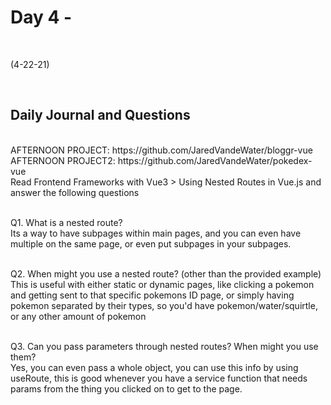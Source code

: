 # Day 4 - 
<br>
  
 (4-22-21)

<br>

## Daily Journal and Questions
<br>
AFTERNOON PROJECT: https://github.com/JaredVandeWater/bloggr-vue
AFTERNOON PROJECT2:
https://github.com/JaredVandeWater/pokedex-vue

<br>
Read Frontend Frameworks with Vue3 > Using Nested Routes in Vue.js and answer the following questions
<br>
<br>

Q1. What is a nested route?
<br>
Its a way to have subpages within main pages, and you can even have multiple on the same page, or even put subpages in your subpages. 
<br>
<br>

Q2. When might you use a nested route? (other than the provided example)
<br>
This is useful with either static or dynamic pages, like clicking a pokemon and getting sent to that specific pokemons ID page, or simply having pokemon separated by their types, so you'd have pokemon/water/squirtle, or any other amount of pokemon
<br>
<br>

Q3. Can you pass parameters through nested routes? When might you use them?
<br>
Yes, you can even pass a whole object, you can use this info by using useRoute, this is good whenever you have a service function that needs params from the thing you clicked on to get to the page.